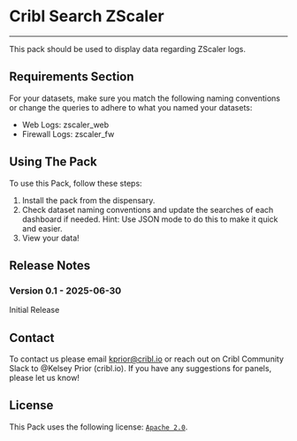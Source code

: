 # Cribl Search ZScaler
----

This pack should be used to display data regarding ZScaler logs.


## Requirements Section

For your datasets, make sure you match the following naming conventions or change the queries to adhere to what you named your datasets:
* Web Logs: zscaler_web
* Firewall Logs: zscaler_fw


## Using The Pack

To use this Pack, follow these steps:

1. Install the pack from the dispensary.
2. Check dataset naming conventions and update the searches of each dashboard if needed. Hint: Use JSON mode to do this to make it quick and easier.
3. View your data!


## Release Notes

### Version 0.1 - 2025-06-30
Initial Release

## Contact
To contact us please email <kprior@cribl.io> or reach out on Cribl Community Slack to @Kelsey Prior (cribl.io). If you have any suggestions for panels, please let us know!


## License
This Pack uses the following license: [`Apache 2.0`](http://apache.org/licenses/LICENSE-2.0).
